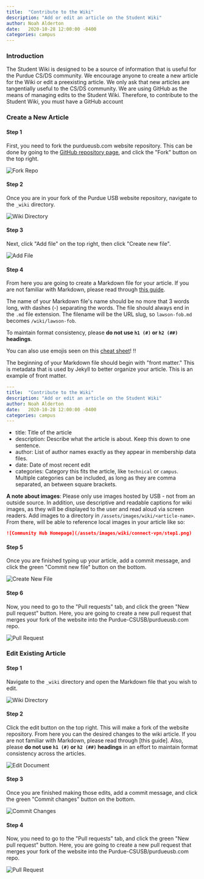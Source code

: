 ```yaml
---
title:  "Contribute to the Wiki"
description: "Add or edit an article on the Student Wiki"
author: Noah Alderton
date:   2020-10-28 12:00:00 -0400
categories: campus
---
```


### Introduction

The Student Wiki is designed to be a source of information that is useful for the Purdue CS/DS community.  We encourage anyone to create a new article for the Wiki or edit a preexisting article.  We only ask that new articles are tangentially useful to the CS/DS community.  We are using GitHub as the means of managing edits to the Student Wiki.  Therefore, to contribute to the Student Wiki, you must have a GitHub account

### Create a New Article

#### Step 1
First, you need to fork the purdueusb.com website repository.  This can be done by going to the [GitHub repository page](https://github.com/Purdue-CSUSB/purdueusb.com), and click the "Fork" button on the top right.

![Fork Repo](https://user-images.githubusercontent.com/25762130/97838214-b8c88100-1cad-11eb-9cd1-8a96f732c233.png)

#### Step 2
Once you are in your fork of the Purdue USB website repository, navigate to the `_wiki` directory.

![Wiki Directory](https://user-images.githubusercontent.com/25762130/97836232-d4318d00-1ca9-11eb-89a4-8c87a6095061.png)

#### Step 3
Next, click "Add file" on the top right, then click "Create new file".

![Add File](https://user-images.githubusercontent.com/25762130/97835991-58374500-1ca9-11eb-933f-106850614489.png)

#### Step 4 
From here you are going to create a Markdown file for your article.  If you are not familiar with Markdown, please read through [this guide](https://guides.github.com/features/mastering-markdown/).

The name of your Markdown file's name should be no more that 3 words long, with dashes (-) separating the words.  The file should always end in the `.md` file extension.  The filename will be the URL slug, so `lawson-fob.md` becomes `/wiki/lawson-fob`.

To maintain format consistency, please **do not use `h1 (#)` or `h2 (##)` headings**. 

You can also use emojis seen on this [cheat sheet](https://www.webfx.com/tools/emoji-cheat-sheet/)! :bangbang:

The beginning of your Markdown file should begin with "front matter."  This is metadata that is used by Jekyll to better organize your article.  This is an example of front matter.  

```yaml
---
title:  "Contribute to the Wiki"
description: "Add or edit an article on the Student Wiki"
author: Noah Alderton
date:   2020-10-28 12:00:00 -0400
categories: campus
---
```

- title: Title of the article
- description: Describe what the article is about. Keep this down to one sentence.
- author: List of author names exactly as they appear in membership data files.
- date: Date of most recent edit
- categories: Category this fits the article, like `technical` or `campus`. Multiple categories can be included, as long as they are comma separated, an between square brackets.

**A note about images**: Please only use images hosted by USB - not from an outside source. In addition, use descriptive and readable captions for wiki images, as they will be displayed to the user and read aloud via screen readers.  Add images to a directory in `/assets/images/wiki/<article-name>`.  From there, will be able to reference local images in your article like so:

```md
![Community Hub Homepage](/assets/images/wiki/connect-vpn/step1.png)
```

#### Step 5
Once you are finished typing up your article, add a commit message, and click the green "Commit new file" button on the bottom.

![Create New File](https://user-images.githubusercontent.com/25762130/97836472-66d22c00-1caa-11eb-93cb-74a3ed974801.png)

#### Step 6
Now, you need to go to the "Pull requests" tab, and click the green "New pull request" button.  Here, you are going to create a new pull request that merges your fork of the website into the Purdue-CSUSB/purdueusb.com repo.

![Pull Request](https://user-images.githubusercontent.com/25762130/97836631-b7e22000-1caa-11eb-9cb8-960353b99d13.png)

### Edit Existing Article

#### Step 1
Navigate to the `_wiki` directory and open the Markdown file that you wish to edit.

![Wiki Directory](https://user-images.githubusercontent.com/25762130/97836232-d4318d00-1ca9-11eb-89a4-8c87a6095061.png)

#### Step 2
Click the edit button on the top right.  This will make a fork of the website repository.  From here you can the desired changes to the wiki article.  If you are not familiar with Markdown, please read through [this guide].  Also, please **do not use `h1 (#)` or `h2 (##)` headings** in an effort to maintain format consistency across the articles. 

![Edit Document](https://user-images.githubusercontent.com/25762130/97836830-1e673e00-1cab-11eb-8e27-4191b310cfb9.png)

#### Step 3
Once you are finished making those edits, add a commit message, and click the green "Commit changes" button on the bottom.

![Commit Changes](https://user-images.githubusercontent.com/25762130/97837103-9897c280-1cab-11eb-8465-88c4a3a43452.png)

#### Step 4
Now, you need to go to the "Pull requests" tab, and click the green "New pull request" button.  Here, you are going to create a new pull request that merges your fork of the website into the Purdue-CSUSB/purdueusb.com repo.

![Pull Request](https://user-images.githubusercontent.com/25762130/97836631-b7e22000-1caa-11eb-9cb8-960353b99d13.png)

